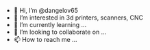 - 👋 Hi, I’m @dangelov65
- 👀 I’m interested in 3d printers, scanners, CNC
- 🌱 I’m currently learning ...
- 💞️ I’m looking to collaborate on ...
- 📫 How to reach me ...

<!---
dangelov65/dangelov65 is a ✨ special ✨ repository because its `README.md` (this file) appears on your GitHub profile.
You can click the Preview link to take a look at your changes.
--->
